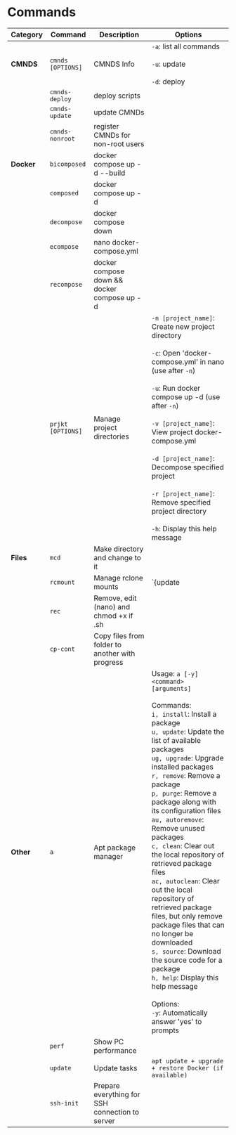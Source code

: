 # Commands

| Category      | Command              | Description                                       | Options                                                                                     |
|---------------|----------------------|---------------------------------------------------|--------------------------------------------------------------------------------------------|
| **CMNDS**     | `cmnds [OPTIONS]`    | CMNDS Info                                        | `-a`: list all commands<br><br>`-u`: update<br><br>`-d`: deploy                             |
|               | `cmnds-deploy`       | deploy scripts                                    |                                                                                            |
|               | `cmnds-update`       | update CMNDs                                      |                                                                                            |
|               | `cmnds-nonroot`       | register CMNDs for non-root users                                   |                                                                                            |
| **Docker**    | `bicomposed`         | docker compose up -d --build                      |                                                                                            |
|               | `composed`           | docker compose up -d                              |                                                                                            |
|               | `decompose`          | docker compose down                              |                                                                                            |
|               | `ecompose`           | nano docker-compose.yml                          |                                                                                            |
|               | `recompose`          | docker compose down && docker compose up -d       |                                                                                            |
|               | `prjkt [OPTIONS]`    | Manage project directories                       | `-n [project_name]`: Create new project directory<br><br>`-c`: Open 'docker-compose.yml' in nano (use after `-n`)<br><br>`-u`: Run docker compose up -d (use after `-n`)<br><br>`-v [project_name]`: View project docker-compose.yml<br><br>`-d [project_name]`: Decompose specified project<br><br>`-r [project_name]`: Remove specified project directory<br><br>`-h`: Display this help message |
| **Files**     | `mcd`                | Make directory and change to it                   |                                                                                            |
|               | `rcmount`             | Manage rclone mounts                             | `{update|start|stop|restart|state}` - Update, start, stop, restart, or show state for rclone mounts |
|               | `rec`                | Remove, edit (nano) and chmod +x if .sh           |                                                                                            |
|               | `cp-cont`                | Copy files from folder to another with progress |                                                                                            |
| **Other**     | `a`                  | Apt package manager                               | Usage: `a [-y] <command> [arguments]`<br><br>Commands:<br>`i, install`: Install a package<br>`u, update`: Update the list of available packages<br>`ug, upgrade`: Upgrade installed packages<br>`r, remove`: Remove a package<br>`p, purge`: Remove a package along with its configuration files<br>`au, autoremove`: Remove unused packages<br>`c, clean`: Clear out the local repository of retrieved package files<br>`ac, autoclean`: Clear out the local repository of retrieved package files, but only remove package files that can no longer be downloaded<br>`s, source`: Download the source code for a package<br>`h, help`: Display this help message<br><br>Options:<br>`-y`: Automatically answer 'yes' to prompts |
|               | `perf`               | Show PC performance                              |                                                                                            |
|               | `update`             | Update tasks                                     | `apt update + upgrade + restore Docker (if available)`                                         |
|               | `ssh-init`             | Prepare everything for SSH connection to server                                    |                                         |
